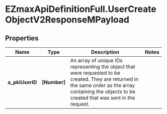 # EZmaxApiDefinitionFull.UserCreateObjectV2ResponseMPayload

## Properties

Name | Type | Description | Notes
------------ | ------------- | ------------- | -------------
**a_pkiUserID** | **[Number]** | An array of unique IDs representing the object that were requested to be created.  They are returned in the same order as the array containing the objects to be created that was sent in the request. | 


